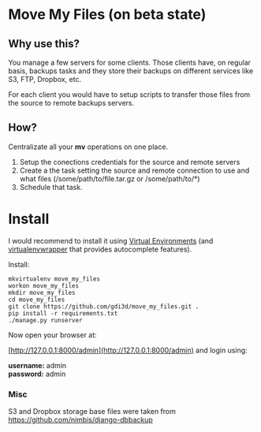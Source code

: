 # Move My Files (on beta state)

## Why use this?
You manage a few servers for some clients. Those clients have, on  regular basis, backups tasks and they store their backups on different services like S3, FTP, Dropbox, etc.

For each client you would have to setup scripts to transfer those files from the source to remote backups servers.

## How?
Centralizate all your **mv** operations on one place.

1. Setup the conections credentials for the source and remote servers
2. Create a the task setting the source and remote connection to use and what files (/some/path/to/file.tar.gz or /some/path/to/*)
3. Schedule that task.


# Install
I would recommend to install it using [Virtual Environments](http://docs.python-guide.org/en/latest/dev/virtualenvs/) (and [virtualenvwrapper](http://docs.python-guide.org/en/latest/dev/virtualenvs/#virtualenvwrapper) that provides autocomplete features).  

Install:
```
mkvirtualenv move_my_files
workon move_my_files
mkdir move_my_files
cd move_my_files
git clone https://github.com/gdi3d/move_my_files.git .
pip install -r requirements.txt
./manage.py runserver
```
Now open your browser at:

[http://127.0.0.1:8000/admin](http://127.0.0.1:8000/admin) and login using:

**username:** admin  
**password:** admin

### Misc
S3 and Dropbox storage base files were taken from https://github.com/nimbis/django-dbbackup